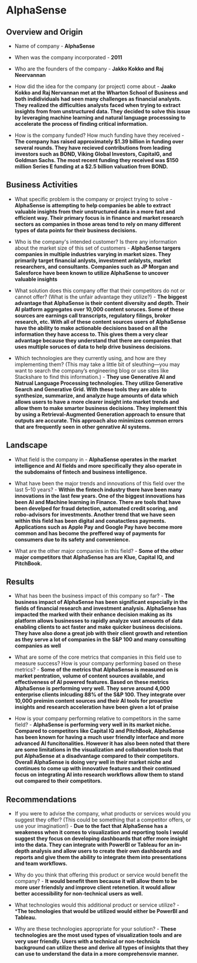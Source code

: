 # AlphaSense

## Overview and Origin

* Name of company - **AlphaSense**

* When was the company incorporated - **2011**

* Who are the founders of the company - **Jakko Kokko and Raj Neervannan**

* How did the idea for the company (or project) come about - **Jaako Kokko and Raj Nervannan met at the Wharton School of Business and both indidividuals had seen many challenges as financial analysts. They realized the difficulties analysts faced when trying to extract insights from from unstructured data. They decided to solve this issue by leveraging machine learning and natural language processsing to accelerate the process of finding critical information.**

* How is the company funded? How much funding have they received - **The company has raised approximately $1.39 billion in funding over several rounds. They have recieved contributions from leading investors such as BOND, Viking Global Investors, CapitalG, and Goldman Sachs. The most recent funding they received was $150 million Series E funding at a $2.5 billion valuation from BOND.**

## Business Activities

* What specific problem is the company or project trying to solve - **AlphaSense is attempting to help companies be able to extract valuable insights from their unstructured data in a more fast and efficient way. Their primary focus is in finance and market research sectors as companies in those areas tend to rely on many different types of data points for their business decisions.**

* Who is the company's intended customer? Is there any information about the market size of this set of customers - **AlphaSense targers companies in multiple industries varying in market sizes. They primarily target financial anlysts, investment anlalysts, market researchers, and consultants. Companies such as JP Morgan and Salesforce have been known to utilize AlphaSense to uncover valuable insights**


* What solution does this company offer that their competitors do not or cannot offer? (What is the unfair advantage they utilize?) - **The biggest advantage that AlphaSense is their content diversity and depth. Their AI platform aggregates over 10,000 content soruces. Some of these sources are earnings call transcripts, regulatory filings, broker research, etc. With all of these content sources users of AlphaSense have the ability to make actionable decisions based on all the information they have access to. This gives them a very clear advantage because they understand that there are companies that uses multiple soruces of data to help drive business decisions.**

* Which technologies are they currently using, and how are they implementing them? (This may take a little bit of sleuthing&mdash;you may want to search the company’s engineering blog or use sites like Stackshare to find this information.) - **They use Generative AI and Natrual Language Processing technologies. They utilize Generative Search and Generative Grid. With these tools they are able to synthesize, summarize, and analyze huge amounts of data which allows users to have a more clearer insight into market trends and allow them to make smarter business decisions. They implement this by using a Retrieval-Augmented Generation approach to ensure that outputs are accurate. This approach also minimizes common errors that are frequently seen in other genrative AI systems.**
## Landscape

* What field is the company in - **AlphaSense operates in the market intelligence and AI fields and more specifically they also operate in the subdomains of fintech and business intelligence.**

* What have been the major trends and innovations of this field over the last 5&ndash;10 years? - **Within the fintech industry there have been many innovations in the last few years. One of the biggest innovations has been AI and Machine learning in Finance. There are tools that have been develped for fraud detection, automated credit scoring, and robo-advisors for investments. Another trend that we have seen within this field has been digital and conatactless payments. Applications such as Apple Pay and Google Pay have become more common and has become the preffered way of payments for consumers due to its safety and convenience.**

* What are the other major companies in this field? - **Some of the other major competitors that AlphaSense has are Klue, Capital IQ, and PitchBook.**

## Results

* What has been the business impact of this company so far? - **The business impact of AlphaSense has been significant especially in the fields of financial research and investment analysis. AlphaSense has impacted the marked with their enhance decision making as its platform allows businesses to rapidly analyze vast amounts of data enabling clients to act faster and make quicker business decisions. They have also done a great job with their client growth and retention as they serve a lot of companies in the S&P 100 and many consulting companies as well**

* What are some of the core metrics that companies in this field use to measure success? How is your company performing based on these metrics? - **Some of the metrics that AlphaSense is measured on is market pentration, volume of content sources available, and effectiveness of AI powered features. Based on these metrics AlphaSense is performing very well. They serve around 4,000 enterprise clients inlcuding 88% of the S&P 100. They integrate over 10,000 preimim content sources and their AI tools for proactive insights and research acceleration have been given a lot of praise**

* How is your company performing relative to competitors in the same field? - **AlphaSense is performing very well in its market niche. Compared to competitors like Capital IQ and PitchBook, AlphaSense has been known for having a much user friendly interface and more advanced AI funcitonalities. However it has also been noted that there are some limitations in the visualization and collaboration tools that put AlphaSense at a disadvantage compared to their competitors. Overall AlphaSense is doing very well in their market niche and continues to come up with innovative features and their continued focus on integrating AI into research workflows allow them to stand out compared to their competitors.**

## Recommendations

* If you were to advise the company, what products or services would you suggest they offer? (This could be something that a competitor offers, or use your imagination!) - **Due to the fact that AlphaSense has a weakeness when it comes to visualization and reporting tools I would suggest they focus on developing dashboards that offer more insight into the data. They can integrate with PowerBI or Tableau for an in-depth analysis and allow users to create their own dashboards and reports and give them the ability to integrate them into presentations and team workflows.**

* Why do you think that offering this product or service would benefit the company? - **It would benefit them because it will allow them to be more user friendsly and improve client retenetion. it would allow better accessibility for non-technical users as well.**

* What technologies would this additional product or service utilize? - ***The technologies that would be utilized would either be PowerBI and Tableau.**

* Why are these technologies appropriate for your solution? - **These technologies are the most used types of visualization tools and are very user friendly. Users with a technical or non-technicla background can utilize these and derive all types of insights that they can use to understand the data in a more comprehensvie manner.**